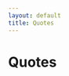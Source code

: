 ```yaml
---
layout: default
title: Quotes
---
```


# Quotes

<div class="gallery" id="gallery"></div>

<!-- Modal for full-size view -->
<div id="imgModal" class="modal">
  <span class="close">&times;</span>
  <img class="modal-content" id="modalImg">
  <div id="caption"></div>
</div>

<style>
  .gallery {
    display: grid;
    grid-template-columns: repeat(auto-fit, minmax(200px, 1fr));
    gap: 15px;
    padding: 20px;
    max-width: 1200px;
    margin: auto;
  }
  .gallery img {
    width: 100%;
    height: auto;
    border-radius: 10px;
    box-shadow: 0 4px 10px rgba(0,0,0,0.1);
    cursor: pointer;
    transition: transform 0.2s;
  }
  .gallery img:hover {
    transform: scale(1.05);
  }

  /* Modal styles */
  .modal {
    display: none;
    position: fixed;
    z-index: 9999;
    padding-top: 60px;
    left: 0;
    top: 0;
    width: 100%;
    height: 100%;
    overflow: auto;
    background-color: rgba(0,0,0,0.9);
  }
  .modal-content {
    display: block;
    margin: auto;
    max-width: 90%;
    max-height: 80vh;
    border-radius: 10px;
  }
  #caption {
    margin: 15px auto;
    text-align: center;
    color: #ccc;
    font-size: 18px;
  }
  .close {
    position: absolute;
    top: 15px;
    right: 30px;
    color: #fff;
    font-size: 40px;
    font-weight: bold;
    cursor: pointer;
    transition: color 0.3s;
  }
  .close:hover {
    color: #f00;
  }
</style>

<script>
  const username = "rpsgit";       
  const repo = "wizewisdom";       
  const branch = "main";           
  const folder = "assets/images";  

  const apiUrl = `https://api.github.com/repos/${username}/${repo}/contents/${folder}?ref=${branch}`;
  const gallery = document.getElementById("gallery");

  fetch(apiUrl)
    .then(response => response.json())
    .then(files => {
      // Sort filenames in descending order
      files.sort((a, b) => b.name.localeCompare(a.name));

      files.forEach(file => {
        if (file.type === "file" && /\.(jpg|jpeg|png|gif|webp)$/i.test(file.name)) {
          const img = document.createElement("img");
          img.src = `https://raw.githubusercontent.com/${username}/${repo}/${branch}/${folder}/${file.name}`;
          img.alt = file.name;

          // Add click event to open modal
          img.addEventListener("click", () => openModal(img.src, img.alt));
          gallery.appendChild(img);
        }
      });
    })
    .catch(error => {
      gallery.innerHTML = "<p>⚠️ Could not load images. Check repo settings.</p>";
      console.error("Error loading images:", error);
    });

  // Modal logic
  const modal = document.getElementById("imgModal");
  const modalImg = document.getElementById("modalImg");
  const captionText = document.getElementById("caption");
  const closeBtn = document.getElementsByClassName("close")[0];

  function openModal(src, alt) {
    modal.style.display = "block";
    modalImg.src = src;
    captionText.innerHTML = alt;
  }

  closeBtn.onclick = function() {
    modal.style.display = "none";
  }

  modal.onclick = function(e) {
    if (e.target === modal) {
      modal.style.display = "none";
    }
  }

  document.addEventListener("keydown", function(e) {
    if (e.key === "Escape") {
      modal.style.display = "none";
    }
  });
</script>
